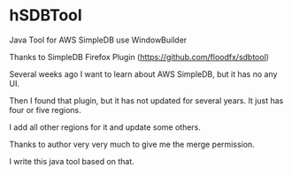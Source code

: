 hSDBTool
========

Java Tool for AWS SimpleDB use WindowBuilder

Thanks to SimpleDB Firefox Plugin (https://github.com/floodfx/sdbtool)

Several weeks ago I want to learn about AWS SimpleDB, but it has no any UI. 

Then I found that plugin, but it has not updated for several years. It just has four or five regions.

I add all other regions for it and update some others.

Thanks to author very very much to give me the merge permission.

I write this java tool based on that. 
